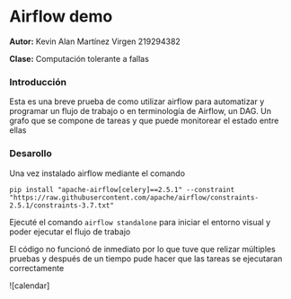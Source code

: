 # Airflow demo

__Autor:__ Kevin Alan Martínez Virgen 219294382

__Clase:__ Computación tolerante a fallas

### Introducción
Esta es una breve prueba de como utilizar airflow para automatizar y programar
un flujo de trabajo o en terminología de Airflow, un DAG. Un grafo que se 
compone de tareas y que puede monitorear el estado entre ellas

### Desarollo
Una vez instalado airflow mediante el comando 
```
pip install "apache-airflow[celery]==2.5.1" --constraint "https://raw.githubusercontent.com/apache/airflow/constraints-2.5.1/constraints-3.7.txt"
```

Ejecuté el comando 
`airflow standalone`
para iniciar el entorno visual y poder ejecutar el flujo de trabajo

El código no funcionó de inmediato por lo que tuve que relizar múltiples 
pruebas y después de un tiempo pude hacer que las tareas se ejecutaran correctamente

![calendar]

